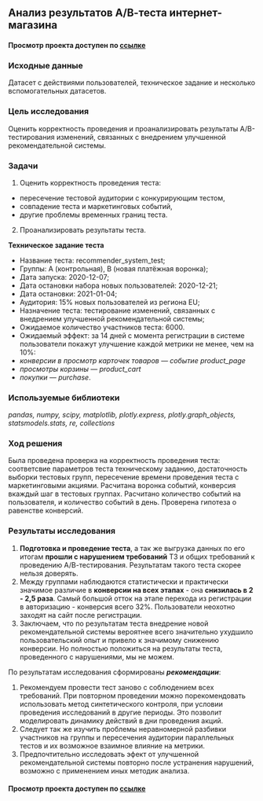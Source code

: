## Анализ результатов А/В-теста интернет-магазина
#### Просмотр проекта доступен по [ссылке](https://nbviewer.jupyter.org/github/Irrichie/yandex-praktikum-projects/blob/ad4f7329a63f3b872b46cc4495464cbdddb54e47/13-E-commerce-A-B-test/13-E-commerce-A-B-test.ipynb)
### Исходные данные
Датасет с действиями пользователей, техническое задание и несколько вспомогательных датасетов.

### Цель исследования

Оценить корректность проведения и проанализировать результаты A/B-тестирования изменений, связанных с внедрением улучшенной рекомендательной системы.

### Задачи
1. Оценить корректность проведения теста:
* пересечение тестовой аудитории с конкурирующим тестом,
* совпадение теста и маркетинговых событий,
* другие проблемы временных границ теста.
2. Проанализировать результаты теста.

**Техническое задание теста**
* Название теста: recommender_system_test;
* Группы: А (контрольная), B (новая платёжная воронка);
* Дата запуска: 2020-12-07;
* Дата остановки набора новых пользователей: 2020-12-21;
* Дата остановки: 2021-01-04;
* Аудитория: 15% новых пользователей из региона EU;
* Назначение теста: тестирование изменений, связанных с внедрением улучшенной рекомендательной системы;
* Ожидаемое количество участников теста: 6000.
* Ожидаемый эффект: за 14 дней с момента регистрации в системе пользователи покажут улучшение каждой метрики не менее, чем на 10%:
* *конверсии в просмотр карточек товаров — событие product_page*
* *просмотры корзины — product_cart*
* *покупки — purchase*.

### Используемые библиотеки
*pandas, numpy, scipy, matplotlib, plotly.express, plotly.graph_objects, statsmodels.stats, re, collections*

### Ход решения
Была проведена проверка на корректность проведения теста: соответсвие параметров теста техническому заданию, достаточность выборки тестовых групп, пересечение времени проведения теста с маркетинговыми акциями. Расчитана воронка событий, конверсия  вкаждый шаг в тестовых группах. Расчитано количество событий на пользователя, и количество событий в день. Проверена гипотеза о равенстве конверсий.

### Результаты исследования
1. **Подготовка и проведение теста**, а так же выгрузка данных по его итогам **прошли с нарушением требований** ТЗ и общих требований к проведению А/В-тестирования. Результатам такого теста скорее нельзя доверять.
2. Между группами наблюдаются статистически и практически значимое различие в **конверсии на всех этапах** - она **снизилась в 2 - 2,5 раза**. Самый большой отток на этапе перехода из регистрации в авторизацию - конверсия всего 32%. Пользователи неохотно заходят на сайт после регистрации. 
3. Заключаем, что по результатам теста внедрение новой рекомендательной системы вероятнее всего значительно ухудшило пользовательский опыт и привело к значимому снижению конверсии. Но полностью положиться на результаты теста, проведенного с нарушениями, мы не можем.

По результатам исследования сформированы ***рекомендации***:
1. Рекомендуем провести тест заново с соблюдением всех требований. При повторном проведении можно порекомендовать использовать метод синтетического контроля, при условии проведения исследований в другие периоды. Это позволит моделировать динамику действий в дни проведения акций.
2. Следует так же изучить проблемы неравномерной разбивки участников на группы и пересечения аудитории параллельных тестов и их возможное взаимное влияние на метрики.
3. Предпочтительно исследовать эфект от улучшенной рекомендательной системы повторно после устранения нарушений, возможно с применением иных методик анализа. 

#### Просмотр проекта доступен по [ссылке](https://nbviewer.jupyter.org/github/Irrichie/yandex-praktikum-projects/blob/ad4f7329a63f3b872b46cc4495464cbdddb54e47/13-E-commerce-A-B-test/13-E-commerce-A-B-test.ipynb)
